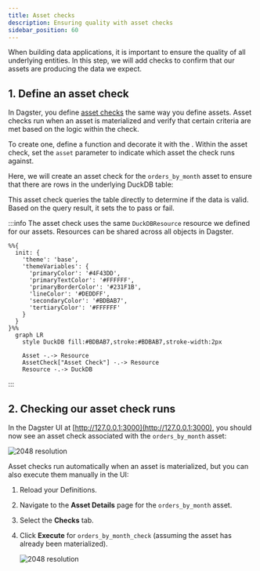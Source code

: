 ```yaml
---
title: Asset checks
description: Ensuring quality with asset checks
sidebar_position: 60
---
```


When building data applications, it is important to ensure the quality of all underlying entities. In this step, we will add checks to confirm that our assets are producing the data we expect.

## 1. Define an asset check

In Dagster, you define [asset checks](/guides/test/asset-checks) the same way you define assets. Asset checks run when an asset is materialized and verify that certain criteria are met based on the logic within the check.

To create one, define a function and decorate it with the <PyObject section="asset-checks" module="dagster" object="asset_check" decorator />. Within the asset check, set the `asset` parameter to indicate which asset the check runs against.

Here, we will create an asset check for the `orders_by_month` asset to ensure that there are rows in the underlying DuckDB table:

<CodeExample
  path="docs_snippets/docs_snippets/guides/tutorials/dagster-tutorial/src/dagster_tutorial/defs/assets.py"
  language="python"
  startAfter="start_define_asset_checks"
  endBefore="end_define_asset_checks"
  title="src/etl_tutorial/defs/assets.py"
/>

This asset check queries the table directly to determine if the data is valid. Based on the query result, it sets the <PyObject section="asset-checks" module="dagster" object="AssetCheckResult" /> to pass or fail.

:::info
The asset check uses the same `DuckDBResource` resource we defined for our assets. Resources can be shared across all objects in Dagster.

```mermaid
%%{
  init: {
    'theme': 'base',
    'themeVariables': {
      'primaryColor': '#4F43DD',
      'primaryTextColor': '#FFFFFF',
      'primaryBorderColor': '#231F1B',
      'lineColor': '#DEDDFF',
      'secondaryColor': '#BDBAB7',
      'tertiaryColor': '#FFFFFF'
    }
  }
}%%
  graph LR
    style DuckDB fill:#BDBAB7,stroke:#BDBAB7,stroke-width:2px

    Asset -.-> Resource
    AssetCheck["Asset Check"] -.-> Resource
    Resource -.-> DuckDB
```
:::

## 2. Checking our asset check runs

In the Dagster UI at [http://127.0.0.1:3000](http://127.0.0.1:3000), you should now see an asset check associated with the `orders_by_month` asset:

![2048 resolution](/images/tutorial/dagster-tutorial/asset-check-1.png)


Asset checks run automatically when an asset is materialized, but you can also execute them manually in the UI:

1. Reload your Definitions.
2. Navigate to the **Asset Details** page for the `orders_by_month` asset.
3. Select the **Checks** tab.
4. Click **Execute** for `orders_by_month_check` (assuming the asset has already been materialized).

   ![2048 resolution](/images/tutorial/dagster-tutorial/asset-check-2.png)
